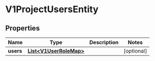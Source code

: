# V1ProjectUsersEntity

## Properties
Name | Type | Description | Notes
------------ | ------------- | ------------- | -------------
**users** | [**List&lt;V1UserRoleMap&gt;**](V1UserRoleMap.md) |  |  [optional]
